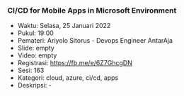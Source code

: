 
### CI/CD for Mobile Apps in Microsoft Environment

- Waktu: Selasa, 25 Januari 2022
- Pukul: 19:00
- Pemateri: Ariyolo Sitorus - Devops Engineer AntarAja
- Slide: empty
- Video: empty
- Registrasi: https://fb.me/e/6Z7GhcgDN 
- Sesi: 163
- Kategori: cloud, azure, ci/cd, apps
- Deskripsi: -
